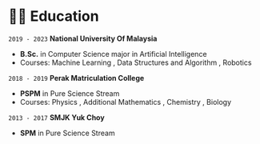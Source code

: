 # 👨‍🎓 Education
`2019 - 2023` **National University Of Malaysia**
- **B.Sc.** in Computer Science major in Artificial Intelligence
- Courses: Machine Learning , Data Structures and Algorithm , Robotics 

`2018 - 2019` **Perak Matriculation College**
- **PSPM** in Pure Science Stream
- Courses: Physics , Additional Mathematics , Chemistry , Biology

`2013 - 2017` **SMJK Yuk Choy**
- **SPM** in Pure Science Stream

